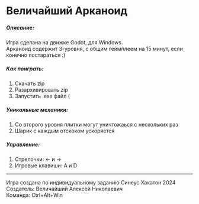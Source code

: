 # Величайший Арканоид

##### Описание:
Игра сделана на движке Godot, для Windows.  
Арканоид содержит 3-уровня, с общим геймплеем на 15 минут, если конечно постараться :)

##### Как поиграть:
1. Скачать zip
2. Разархивировать zip
3. Запустить .exe файл (

##### Уникальные механики:
1. Со второго уровня плитки могут уничтожаься с нескольких раз
2. Шарик с каждым отскоком ускоряется

##### Управление:
1. Стрелочки: <- и ->
2. Игровые клавиши: A и D
___________________________________________________________
Игра создана по индивидуальному заданию Синеус Хакатон 2024  
Создатель: Величайший Алексей Николаевич  
Команда: Ctrl+Alt+Win
